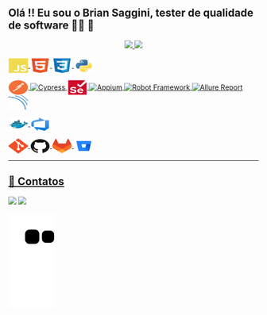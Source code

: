 ## Olá !! Eu sou o Brian Saggini, tester de qualidade de software 👨‍💻 🐞



<div align="center">
  <a href="https://github.com/saggini">
  <img height="180em" src="https://github-readme-stats.vercel.app/api?username=saggini&show_icons=true&theme=dracula&include_all_commits=true&count_private=true"/>
  <img height="180em" src="https://github-readme-stats.vercel.app/api/top-langs/?username=saggini&layout=compact&langs_count=7&theme=dracula"/>
</div>
  
   
<div style="display: inline_block"><br>
  <!-- Linguagens -->
  <img align="center" alt="JavaScript" height="30" width="40"
    src="https://raw.githubusercontent.com/devicons/devicon/master/icons/javascript/javascript-plain.svg">
  <img align="center" alt="HTML5" height="30" width="40"
    src="https://raw.githubusercontent.com/devicons/devicon/master/icons/html5/html5-original.svg">
  <img align="center" alt="CSS3" height="30" width="40"
    src="https://raw.githubusercontent.com/devicons/devicon/master/icons/css3/css3-original.svg">
  <img align="center" alt="Python" height="30" width="40"
    src="https://raw.githubusercontent.com/devicons/devicon/master/icons/python/python-original.svg">

  <!-- Testes -->
  <img align="center" alt="Postman" height="30" width="40"
    src="https://raw.githubusercontent.com/devicons/devicon/master/icons/postman/postman-original.svg">
  <img align="center" alt="Cypress" height="30" width="40"
    src="https://raw.githubusercontent.com/devicons/devicon/master/icons/cypress/cypress-original.svg">
  <img align="center" alt="Selenium" height="30" width="40"
    src="https://raw.githubusercontent.com/devicons/devicon/master/icons/selenium/selenium-original.svg">
  <img align="center" alt="Appium" height="30" width="40"
    src="https://cdn.jsdelivr.net/gh/devicons/devicon/icons/appium/appium-original.svg">
  <img align="center" alt="Robot Framework" height="30" width="40"
    src="https://raw.githubusercontent.com/robotframework/robotframework.github.com/master/img/robot-framework.svg">
  <img align="center" alt="Allure Report" height="30" width="40"
    src="https://avatars.githubusercontent.com/u/5879127?s=200&v=4">
  <img align="center" alt="SonarQube" height="30" width="40"
    src="https://raw.githubusercontent.com/devicons/devicon/master/icons/sonarqube/sonarqube-original.svg">

  <!-- DevOps / CI/CD -->
  <img align="center" alt="Docker" height="30" width="40"
    src="https://raw.githubusercontent.com/devicons/devicon/master/icons/docker/docker-original.svg">
  <img align="center" alt="Azure Pipelines" height="30" width="40"
    src="https://raw.githubusercontent.com/devicons/devicon/master/icons/azuredevops/azuredevops-original.svg">

  <!-- Controle de versão -->
  <img align="center" alt="Git" height="30" width="40"
    src="https://raw.githubusercontent.com/devicons/devicon/master/icons/git/git-original.svg">
  <img align="center" alt="GitHub" height="30" width="40"
    src="https://raw.githubusercontent.com/devicons/devicon/master/icons/github/github-original.svg">
  <img align="center" alt="GitLab" height="30" width="40"
    src="https://raw.githubusercontent.com/devicons/devicon/master/icons/gitlab/gitlab-original.svg">
  <img align="center" alt="Bitbucket" height="30" width="40"
    src="https://raw.githubusercontent.com/devicons/devicon/master/icons/bitbucket/bitbucket-original.svg">
</div>

  
  ---
  
  ## 📱 Contatos
  
  <div>
    <a href = "mailto:briansaggini@gmail.com"><img src="https://img.shields.io/badge/Gmail-D14836?style=for-the-badge&logo=gmail&logoColor=white" target="_blank"></a>
  <a href="https://www.linkedin.com/in/briansagini/" target="_blank"><img src="https://img.shields.io/badge/-LinkedIn-%230077B5?style=for-the-badge&logo=linkedin&logoColor=white" target="_blank"></a> 
  </div>

  ![Snake animation](https://github.com/Saggini/Saggini/blob/output/github-contribution-grid-snake.svg)

